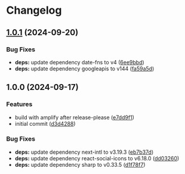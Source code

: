 # Changelog

## [1.0.1](https://github.com/patrickjmcd/ssd-farms/compare/v1.0.0...v1.0.1) (2024-09-20)


### Bug Fixes

* **deps:** update dependency date-fns to v4 ([6ee9bbd](https://github.com/patrickjmcd/ssd-farms/commit/6ee9bbdd53002d18f25605b337eddbda6d64e279))
* **deps:** update dependency googleapis to v144 ([fa59a5d](https://github.com/patrickjmcd/ssd-farms/commit/fa59a5d0620b5cb709b05d6d0fcc485f84f121ab))

## 1.0.0 (2024-09-17)


### Features

* build with amplify after release-please ([e7dd9f1](https://github.com/patrickjmcd/ssd-farms/commit/e7dd9f1356f8602bcbef90bc4fde4210f81b275a))
* initial commit ([d3d4288](https://github.com/patrickjmcd/ssd-farms/commit/d3d42886a06af1dd9d25de67fa45e54a0117b6e8))


### Bug Fixes

* **deps:** update dependency next-intl to v3.19.3 ([eb7b37d](https://github.com/patrickjmcd/ssd-farms/commit/eb7b37d484f5206450f196b24727f1e2ad84a43f))
* **deps:** update dependency react-social-icons to v6.18.0 ([dd03260](https://github.com/patrickjmcd/ssd-farms/commit/dd032605cab72afbca2f8cd3b089e4134b0d6932))
* **deps:** update dependency sharp to v0.33.5 ([d1f78f7](https://github.com/patrickjmcd/ssd-farms/commit/d1f78f777dfc83df880e0ddb08b7b001de05dac1))
